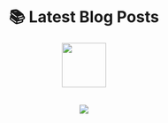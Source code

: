 <div align="center">
  <h1>📚 Latest Blog Posts</h1>
  <img src="https://media.giphy.com/media/3otPorZ08nPuaZfoeA/giphy.gif" width="80">
</div>

<!-- HASHNODE_BLOG:START -->
<table>
  <!-- Content will be automatically populated here -->
</table>
<!-- HASHNODE_BLOG:END -->
<div align="center">
  <a href="https://thewood.hashnode.dev/">
    <img src="https://img.shields.io/badge/READ_MORE_ARTICLES-2962FF?style=for-the-badge&logo=hashnode&logoColor=white" />
  </a>
</div>
